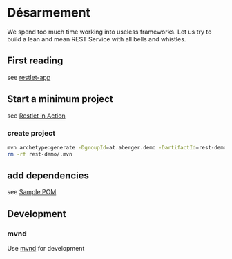 # Désarmement

We spend too much time working into useless frameworks. Let us try to build a lean and mean REST Service with all bells and whistles.

## First reading
see [restlet-app](https://github.com/restlet/restlet-framework-java)

## Start a minimum project
see [Restlet in Action](https://github.com/karygauss03/CS-Library)

### create project
```bash
mvn archetype:generate -DgroupId=at.aberger.demo -DartifactId=rest-demo  -DarchetypeVersion=1.5 -DinteractiveMode=false -DarchetypeArtifactId=maven-archetype-quickstart
rm -rf rest-demo/.mvn
```

## add dependencies

see [Sample POM](https://restlet.github.io/downloads/current/)

## Development

### mvnd

Use [mvnd](https://github.com/apache/maven-mvnd) for development